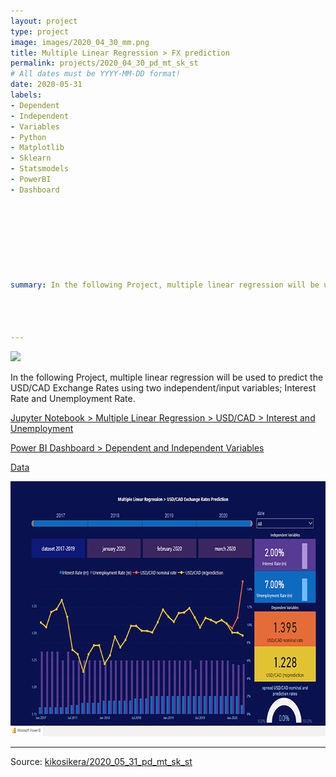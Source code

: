 ```yaml
---
layout: project
type: project
image: images/2020_04_30_mm.png
title: Multiple Linear Regression > FX prediction
permalink: projects/2020_04_30_pd_mt_sk_st
# All dates must be YYYY-MM-DD format!
date: 2020-05-31
labels:
- Dependent
- Independent
- Variables
- Python
- Matplotlib
- Sklearn
- Statsmodels
- PowerBI
- Dashboard








summary: In the following Project, multiple linear regression will be used to predict the USD/CAD Exchange Rates using two independent/input variables; Interest Rate and Unemployment Rate.




---
```


<img class="ui image" src="{{ site.baseurl }}/images/2020_04_30_pannel.png">

In the following Project, multiple linear regression will be used to predict the USD/CAD Exchange Rates using two independent/input variables; Interest Rate and Unemployment Rate.


[Jupyter Notebook > Multiple Linear Regression >  USD/CAD > Interest and Unemployment](https://colab.research.google.com/gist/kikosikera/c07eecac993410e884e5f7cfd3e6caa5/2020_04_30_pd_mt_sk_st.ipynb?authuser=1)

[Power BI Dashboard > Dependent and Independent Variables](https://app.powerbi.com/view?r=eyJrIjoiZTgzM2VjMWEtYWU0MC00NmI5LWE5NjEtMzQ2MGY1OTFlOTBiIiwidCI6ImExNDIyNjkwLWFhNDMtNDc2ZS1hN2M5LTMxMDQxYzg1YzI3NSJ9)

[Data](https://github.com/kikosikera/2020_04_30_pd_mt_sk_st/tree/master/data)

<a href="https://kikosikera.github.io/accomplishments/powerbi/canvas/">
  <img src="/images/2020_04_30_pd_mt_sk_st_720.png" style="width:720px;height:408px;"/>
 </a>

<hr>

Source: <a href="https://github.com/kikosikera/2020_04_30_pd_mt_sk_st"><i class="large github icon"></i>kikosikera/2020_05_31_pd_mt_sk_st</a>

